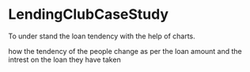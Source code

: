 # LendingClubCaseStudy
To under stand the loan tendency with the help of charts.

how the tendency of the people change as per the loan amount and the intrest on the loan they have taken
